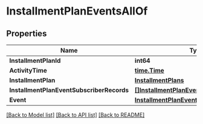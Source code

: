 # InstallmentPlanEventsAllOf

## Properties

Name | Type | Description | Notes
------------ | ------------- | ------------- | -------------
**InstallmentPlanId** | **int64** |  | 
**ActivityTime** | [**time.Time**](time.Time.md) |  | 
**InstallmentPlan** | [**InstallmentPlans**](InstallmentPlans.md) |  | [optional] 
**InstallmentPlanEventSubscriberRecords** | [**[]InstallmentPlanEventSubscriberRecords**](InstallmentPlanEventSubscriberRecords.md) |  | [optional] 
**Event** | [**InstallmentPlanEventType**](InstallmentPlanEventType.md) |  | 

[[Back to Model list]](../README.md#documentation-for-models) [[Back to API list]](../README.md#documentation-for-api-endpoints) [[Back to README]](../README.md)


